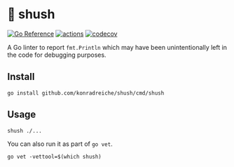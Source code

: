 # 🤫 shush
[![Go Reference](https://pkg.go.dev/badge/github.com/konradreiche/shush.svg)](https://pkg.go.dev/github.com/konradreiche/shush) [![actions](https://github.com/konradreiche/shush/actions/workflows/test.yaml/badge.svg)](https://github.com/konradreiche/shush/actions) [![codecov](https://codecov.io/gh/konradreiche/shush/branch/main/graph/badge.svg?token=VIY0XN5FF0)](https://codecov.io/gh/konradreiche/shush)

A Go linter to report `fmt.Println` which may have been unintentionally left in the code for debugging purposes.

## Install

```
go install github.com/konradreiche/shush/cmd/shush
```

## Usage

```
shush ./...
```

You can also run it as part of `go vet`.

```
go vet -vettool=$(which shush)
```
